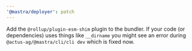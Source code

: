 ```yaml
---
'@mastra/deployer': patch
---
```


Add the `@rollup/plugin-esm-shim` plugin to the bundler. If your code (or dependencies) uses things like `__dirname` you might see an error during `@actus-ag/@mastra/cli/cli dev` which is fixed now.
